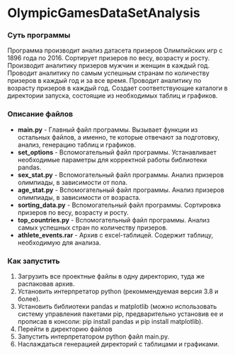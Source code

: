 # OlympicGamesDataSetAnalysis

### Суть программы
Программа производит анализ датасета призеров Олимпийских игр с 1896 года по 2016. Сортирует призеров по весу, возрасту и росту. Производит аналитику призеров мужчин и женщин в каждый год. Проводит аналитику по самым успешным странам по количеству призеров в каждый год и за все время. Проводит аналитику по возрасту призеров в каждый год. Создает соответствующие каталоги в директории запуска, состоящие из необходимых таблиц и графиков.

### Описание файлов
* **main.py**            - Главный файл программы. 
Вызывает функции из остальных файлов, а именно, те которые отвечают за подготовку, анализ, генерацию таблиц и графиков.
* **set_options**        - Вспомогательный файл программы.
Устанавливает необходимые параметры для корректной работы библиотеки pandas.
* **sex_stat.py**        - Вспомогательный файл программы.
Анализ призеров олимпиады, в зависимости от пола.
* **age_stat.py**        - Вспомогательный файл программы.
Анализ призеров олимпиады, в зависимости от возраста.
* **sorting_data.py**    - Вспомогательный файл программы.
Сортировка призеров по весу, возрасту и росту.
* **top_countries.py**   - Вспомогательный файл программы.
Анализ самых успешных стран по количеству призеров.
* **athlete_events.rar** - Архив с excel-таблицей.
Содержит таблицу, необходимую для анализа.

### Как запустить
1. Загрузить все проектные файлы в одну директорию, туда же распаковав архив.
2. Установить интерпретатор python (рекоммендуемая версия 3.8 и более).
3. Установить библиотеки pandas и matplotlib (можно использовать систему управления пакетами pip, предварительно установив ее и прописав в консоли: pip install pandas и pip install matplotlib).
4. Перейти в директорию файлов
5. Запустить интерпретатором python файл main.py.
6. Наслаждаться генерацией директорий с таблицами и графиками.
